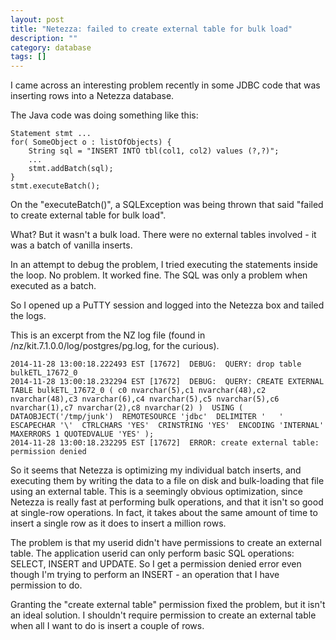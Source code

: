 ```yaml
---
layout: post
title: "Netezza: failed to create external table for bulk load"
description: ""
category: database
tags: []
---
```


I came across an interesting problem recently in some JDBC code that was inserting rows into a Netezza database.

The Java code was doing something like this:

	Statement stmt ...
	for( SomeObject o : listOfObjects) {
		String sql = "INSERT INTO tbl(col1, col2) values (?,?)";
		...
		stmt.addBatch(sql);
	}
	stmt.executeBatch();

On the "executeBatch()", a SQLException was being thrown that said "failed to create external table for bulk load".

What?  But it wasn't a bulk load.  There were no external tables involved - it was a batch of vanilla inserts.  

In an attempt to debug the problem, I tried executing the statements inside the loop.  No problem. It worked fine.  The SQL was only a problem when executed as a batch.  

So I opened up a PuTTY session and logged into the Netezza box and tailed the logs.

This is an excerpt from the NZ log file (found in /nz/kit.7.1.0.0/log/postgres/pg.log, for the curious).

	2014-11-28 13:00:18.222493 EST [17672]  DEBUG:  QUERY: drop table bulkETL_17672_0
	2014-11-28 13:00:18.232294 EST [17672]  DEBUG:  QUERY: CREATE EXTERNAL TABLE bulkETL_17672_0 ( c0 nvarchar(5),c1 nvarchar(48),c2 nvarchar(48),c3 nvarchar(6),c4 nvarchar(5),c5 nvarchar(5),c6 nvarchar(1),c7 nvarchar(2),c8 nvarchar(2) )  USING (  DATAOBJECT('/tmp/junk')  REMOTESOURCE 'jdbc'  DELIMITER '   '  ESCAPECHAR '\'  CTRLCHARS 'YES'  CRINSTRING 'YES'  ENCODING 'INTERNAL'  MAXERRORS 1 QUOTEDVALUE 'YES' );
	2014-11-28 13:00:18.232295 EST [17672]  ERROR: create external table: permission denied
 
So it seems that Netezza is optimizing my individual batch inserts, and executing them by writing the data to a file on disk and bulk-loading that file using an external table.  This is a seemingly obvious optimization, since Netezza is really fast at performing bulk operations, and that it isn't so good at single-row operations.  In fact, it takes about the same amount of time to insert a single row as it does to insert a million rows.

The problem is that my userid didn't have permissions to create an external table.  The application userid can only perform basic SQL operations: SELECT, INSERT and UPDATE.  So I get a permission denied error even though I'm trying to perform an INSERT - an operation that I have permission to do.

Granting the "create external table" permission fixed the problem, but it isn't an ideal solution.  I shouldn't require permission to create an external table when all I want to do is insert a couple of rows.